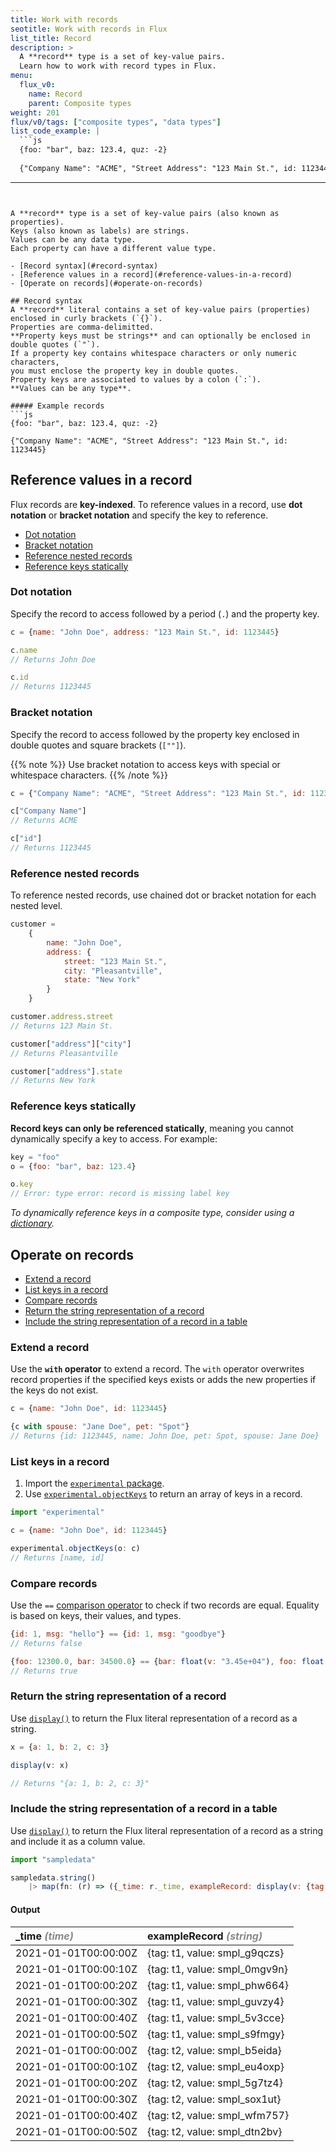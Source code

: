 ```yaml
---
title: Work with records
seotitle: Work with records in Flux
list_title: Record
description: >
  A **record** type is a set of key-value pairs.
  Learn how to work with record types in Flux.
menu:
  flux_v0:
    name: Record
    parent: Composite types
weight: 201
flux/v0/tags: ["composite types", "data types"]
list_code_example: |
  ```js
  {foo: "bar", baz: 123.4, quz: -2}
  
  {"Company Name": "ACME", "Street Address": "123 Main St.", id: 1123445}
  ```
---
```


A **record** type is a set of key-value pairs (also known as properties).
Keys (also known as labels) are strings.
Values can be any data type.
Each property can have a different value type.

- [Record syntax](#record-syntax)
- [Reference values in a record](#reference-values-in-a-record)
- [Operate on records](#operate-on-records)

## Record syntax
A **record** literal contains a set of key-value pairs (properties) enclosed in curly brackets (`{}`).
Properties are comma-delimitted.
**Property keys must be strings** and can optionally be enclosed in double quotes (`"`).
If a property key contains whitespace characters or only numeric characters,
you must enclose the property key in double quotes.
Property keys are associated to values by a colon (`:`).
**Values can be any type**.

##### Example records
```js
{foo: "bar", baz: 123.4, quz: -2}

{"Company Name": "ACME", "Street Address": "123 Main St.", id: 1123445}
```

## Reference values in a record
Flux records are **key-indexed**.
To reference values in a record, use **dot notation** or **bracket notation**
and specify the key to reference.

- [Dot notation](#dot-notation)
- [Bracket notation](#bracket-notation)
- [Reference nested records](#reference-nested-records)
- [Reference keys statically](#reference-keys-statically)

### Dot notation
Specify the record to access followed by a period (`.`) and the property key.

```js
c = {name: "John Doe", address: "123 Main St.", id: 1123445}

c.name
// Returns John Doe

c.id
// Returns 1123445
```

### Bracket notation
Specify the record to access followed by the property key enclosed in double
quotes and square brackets (`[""]`).

{{% note %}}
Use bracket notation to access keys with special or whitespace characters.
{{% /note %}}

```js
c = {"Company Name": "ACME", "Street Address": "123 Main St.", id: 1123445}

c["Company Name"]
// Returns ACME

c["id"]
// Returns 1123445
```

### Reference nested records
To reference nested records, use chained dot or bracket notation for each nested level.

```js
customer = 
    {
        name: "John Doe",
        address: {
            street: "123 Main St.",
            city: "Pleasantville",
            state: "New York"
        }
    }

customer.address.street
// Returns 123 Main St.

customer["address"]["city"]
// Returns Pleasantville

customer["address"].state
// Returns New York
```

### Reference keys statically
**Record keys can only be referenced statically**, meaning you cannot dynamically
specify a key to access. For example:

```js
key = "foo"
o = {foo: "bar", baz: 123.4}

o.key
// Error: type error: record is missing label key
```

_To dynamically reference keys in a composite type, consider using a
[dictionary](/flux/v0/data-types/composite/dict/)._

## Operate on records

- [Extend a record](#extend-a-record)
- [List keys in a record](#list-keys-in-a-record)
- [Compare records](#compare-records)
- [Return the string representation of a record](#return-the-string-representation-of-a-record)
- [Include the string representation of a record in a table](#include-the-string-representation-of-a-record-in-a-table)

### Extend a record
Use the **`with` operator** to extend a record.
The `with` operator overwrites record properties if the specified keys exists or
adds the new properties if the keys do not exist.

```js
c = {name: "John Doe", id: 1123445}

{c with spouse: "Jane Doe", pet: "Spot"}
// Returns {id: 1123445, name: John Doe, pet: Spot, spouse: Jane Doe}
```

### List keys in a record
1. Import the [`experimental` package](/flux/v0/stdlib/experimental/).
2. Use [`experimental.objectKeys`](/flux/v0/stdlib/experimental/objectkeys/)
   to return an array of keys in a record.

```js
import "experimental"

c = {name: "John Doe", id: 1123445}

experimental.objectKeys(o: c)
// Returns [name, id]
```

### Compare records
Use the `==` [comparison operator](/flux/v0/spec/operators/#comparison-operators)
to check if two records are equal.
Equality is based on keys, their values, and types.

```js
{id: 1, msg: "hello"} == {id: 1, msg: "goodbye"}
// Returns false

{foo: 12300.0, bar: 34500.0} == {bar: float(v: "3.45e+04"), foo: float(v: "1.23e+04")}
// Returns true
```

### Return the string representation of a record
Use [`display()`](/flux/v0/stdlib/universe/display/) to return the Flux literal
representation of a record as a string.

```js
x = {a: 1, b: 2, c: 3}

display(v: x)

// Returns "{a: 1, b: 2, c: 3}"
```

### Include the string representation of a record in a table
Use [`display()`](/flux/v0/stdlib/universe/display/) to return the Flux literal
representation of a record as a string and include it as a column value.

```js
import "sampledata"

sampledata.string()
    |> map(fn: (r) => ({_time: r._time, exampleRecord: display(v: {tag: r.tag, value:r._value})}))
```

#### Output

| \_time <em style="opacity:.5">(time)</em> | exampleRecord <em style="opacity:.5">(string)</em> |
| :---------------------------------------- | :----------------------------------------------- |
| 2021-01-01T00:00:00Z                      | {tag: t1, value: smpl_g9qczs}                    |
| 2021-01-01T00:00:10Z                      | {tag: t1, value: smpl_0mgv9n}                    |
| 2021-01-01T00:00:20Z                      | {tag: t1, value: smpl_phw664}                    |
| 2021-01-01T00:00:30Z                      | {tag: t1, value: smpl_guvzy4}                    |
| 2021-01-01T00:00:40Z                      | {tag: t1, value: smpl_5v3cce}                    |
| 2021-01-01T00:00:50Z                      | {tag: t1, value: smpl_s9fmgy}                    |
| 2021-01-01T00:00:00Z                      | {tag: t2, value: smpl_b5eida}                    |
| 2021-01-01T00:00:10Z                      | {tag: t2, value: smpl_eu4oxp}                    |
| 2021-01-01T00:00:20Z                      | {tag: t2, value: smpl_5g7tz4}                    |
| 2021-01-01T00:00:30Z                      | {tag: t2, value: smpl_sox1ut}                    |
| 2021-01-01T00:00:40Z                      | {tag: t2, value: smpl_wfm757}                    |
| 2021-01-01T00:00:50Z                      | {tag: t2, value: smpl_dtn2bv}                    |
